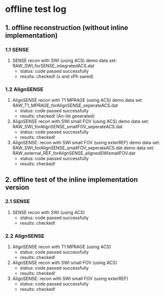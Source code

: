 # offline test log
## 1. offline reconstruction (without inline implementation)
### 1.1 SENSE
1. SENSE recon with SWI (using ACS)
   demo data set: RAW_SWI_forSENSE_integratedACS.dat 
   - status: code passed successfully 
   - results: checked! (x and xPh saved)

### 1.2 AlignSENSE
1. AlignSENSE recon with T1 MPRAGE (using ACS)
   demo data set: RAW_T1_MPRAGE_forAlignSENSE_seperateACS.dat
   - status: code passed successfully 
   - results: checked! (An-Ve generated)
2. AlignSENSE recon with SWI small FOV (using ACS)
   demo data set: RAW_SWI_forAlignSENSE_smallFOV_seperateACS.dat
   - status: code passed successfully
   - results: checked!
3. AlignSENSE: recon with SWI small FOV (using exterREF)
   demo data set: RAW_SWI_forAlignSENSE_smallFOV_seperateACS.dat
   demo data set: RAW_external_REF_forAlignSENSE_alignedSWIsmallFOV.dat
   - status: code passed successfully
   - results: checked!

## 2. offline test of the inline implementation version
### 2.1 SENSE
1. SENSE recon with SWI (using ACS)
   - status: code passed successfully
   - results: checked!

### 2.2 AlignSENSE
1. AlignSENSE recon with T1 MPRAGE (using ACS)
   - status: code passed successfully 
   - results: checked! 
2. AlignSENSE recon with SWI small FOV (using ACS)
   - status: code passed successfully
   - results: checked!
3. AlignSENSE: recon with SWI small FOV (using exterREF)
   - status: code passed successfully
   - results: checked!
